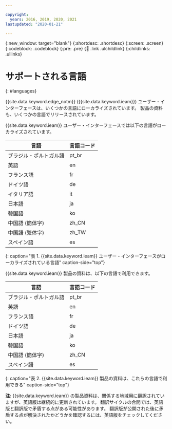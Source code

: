 ```yaml
---

copyright:
  years: 2016, 2019, 2020, 2021
lastupdated: "2020-01-21"

---
```


{:new_window: target="blank"}
{:shortdesc: .shortdesc}
{:screen: .screen}
{:codeblock: .codeblock}
{:pre: .pre}
{:child: .link .ulchildlink}
{:childlinks: .ullinks}

# サポートされる言語
{: #languages}

{{site.data.keyword.edge_notm}} ({{site.data.keyword.ieam}}) ユーザー・インターフェースは、いくつかの言語にローカライズされています。 製品の資料も、いくつかの言語でリリースされています。

{{site.data.keyword.ieam}} ユーザー・インターフェースでは以下の言語がローカライズされています。

|言語| 言語コード|
|--------|-----------|
|ブラジル・ポルトガル語|pt_br|
|英語|en|
|フランス語|fr|
|ドイツ語|de|
|イタリア語|it|
|日本語|ja|
|韓国語|ko|
|中国語 (簡体字)|zh_CN|
|中国語 (繁体字)|zh_TW|
|スペイン語|es|
{: caption="表 1. {{site.data.keyword.ieam}} ユーザー・インターフェースがローカライズされている言語" caption-side="top"}

{{site.data.keyword.ieam}} 製品の資料は、以下の言語で利用できます。

|言語| 言語コード|
|--------|-----------|
|ブラジル・ポルトガル語|pt_br|
|英語|en|
|フランス語|fr|
|ドイツ語|de|
|日本語|ja|
|韓国語|ko|
|中国語 (簡体字)|zh_CN|
|スペイン語|es|
{: caption="表 2. {{site.data.keyword.ieam}} 製品の資料は、これらの言語で利用できる" caption-side="top"}

**注**: {{site.data.keyword.ieam}} の製品資料は、関係する地域用に翻訳されていますが、英語版は継続的に更新されています。 翻訳サイクルの合間では、英語版と翻訳版で矛盾する点がある可能性があります。 翻訳版が公開された後に矛盾する点が解決されたかどうかを確認するには、英語版をチェックしてください。
